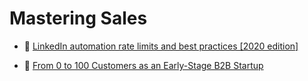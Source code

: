 # Mastering Sales

- 📖 [LinkedIn automation rate limits and best practices [2020 edition]](https://phantombuster.com/blog/guides/linkedin-automation-rate-limits-2020-edition-5pFlkXZFjtku79DltwBF0M)

- 📖 [From 0 to 100 Customers as an Early-Stage B2B Startup](https://medium.com/swlh/from-0-to-100-customers-as-an-early-stage-b2b-startup-2f538e80c3da)
